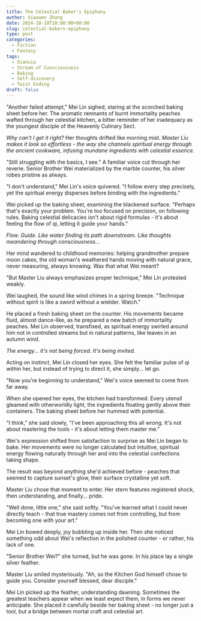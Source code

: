 ```yaml
---
title: The Celestial Baker's Epiphany
author: Xiaowen Zhang
date: 2024-10-10T10:00:00+08:00
slug: celestial-bakers-epiphany
type: post
categories:
  - Fiction
  - Fantasy
tags:
  - Xianxia
  - Stream of Consciousness
  - Baking
  - Self-discovery
  - Twist Ending
draft: false
---
```


"Another failed attempt," Mei Lin sighed, staring at the scorched baking sheet before her. The aromatic remnants of burnt immortality peaches wafted through her celestial kitchen, a bitter reminder of her inadequacy as the youngest disciple of the Heavenly Culinary Sect.

*Why can't I get it right?* Her thoughts drifted like morning mist. *Master Liu makes it look so effortless - the way she channels spiritual energy through the ancient cookware, infusing mundane ingredients with celestial essence.*

"Still struggling with the basics, I see." A familiar voice cut through her reverie. Senior Brother Wei materialized by the marble counter, his silver robes pristine as always.

"I don't understand," Mei Lin's voice quivered. "I follow every step precisely, yet the spiritual energy disperses before binding with the ingredients."

Wei picked up the baking sheet, examining the blackened surface. "Perhaps that's exactly your problem. You're too focused on precision, on following rules. Baking celestial delicacies isn't about rigid formulas - it's about feeling the flow of qi, letting it guide your hands."

*Flow. Guide. Like water finding its path downstream. Like thoughts meandering through consciousness...*

Her mind wandered to childhood memories: helping grandmother prepare moon cakes, the old woman's weathered hands moving with natural grace, never measuring, always knowing. Was that what Wei meant?

"But Master Liu always emphasizes proper technique," Mei Lin protested weakly.

Wei laughed, the sound like wind chimes in a spring breeze. "Technique without spirit is like a sword without a wielder. Watch."

He placed a fresh baking sheet on the counter. His movements became fluid, almost dance-like, as he prepared a new batch of immortality peaches. Mei Lin observed, transfixed, as spiritual energy swirled around him not in controlled streams but in natural patterns, like leaves in an autumn wind.

*The energy... it's not being forced. It's being invited.*

Acting on instinct, Mei Lin closed her eyes. She felt the familiar pulse of qi within her, but instead of trying to direct it, she simply... let go.

"Now you're beginning to understand," Wei's voice seemed to come from far away.

When she opened her eyes, the kitchen had transformed. Every utensil gleamed with otherworldly light, the ingredients floating gently above their containers. The baking sheet before her hummed with potential.

"I think," she said slowly, "I've been approaching this all wrong. It's not about mastering the tools - it's about letting them master me."

Wei's expression shifted from satisfaction to surprise as Mei Lin began to bake. Her movements were no longer calculated but intuitive, spiritual energy flowing naturally through her and into the celestial confections taking shape.

The result was beyond anything she'd achieved before - peaches that seemed to capture sunset's glow, their surface crystalline yet soft.

Master Liu chose that moment to enter. Her stern features registered shock, then understanding, and finally... pride.

"Well done, little one," she said softly. "You've learned what I could never directly teach - that true mastery comes not from controlling, but from becoming one with your art."

Mei Lin bowed deeply, joy bubbling up inside her. Then she noticed something odd about Wei's reflection in the polished counter - or rather, his lack of one.

"Senior Brother Wei?" she turned, but he was gone. In his place lay a single silver feather.

Master Liu smiled mysteriously. "Ah, so the Kitchen God himself chose to guide you. Consider yourself blessed, dear disciple."

Mei Lin picked up the feather, understanding dawning. Sometimes the greatest teachers appear when we least expect them, in forms we never anticipate. She placed it carefully beside her baking sheet - no longer just a tool, but a bridge between mortal craft and celestial art.
